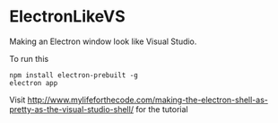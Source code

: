 # ElectronLikeVS
Making an Electron window look like Visual Studio.

To run this

    npm install electron-prebuilt -g
    electron app

Visit http://www.mylifeforthecode.com/making-the-electron-shell-as-pretty-as-the-visual-studio-shell/ for the tutorial
